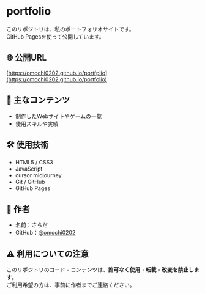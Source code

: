 # portfolio
このリポジトリは、私のポートフォリオサイトです。  
GitHub Pagesを使って公開しています。

## 🌐 公開URL

[https://omochi0202.github.io/portfplio](https://omochi0202.github.io/portfolio)


## 📂 主なコンテンツ

- 制作したWebサイトやゲームの一覧
- 使用スキルや実績

## 🛠 使用技術

- HTML5 / CSS3
- JavaScript
- cursor midjourney
- Git / GitHub
- GitHub Pages

## 📧 作者

- 名前：さらだ
- GitHub：[@omochi0202](https://github.com/omochi0202)

## ⚠️ 利用についての注意

このリポジトリのコード・コンテンツは、**許可なく使用・転載・改変を禁止します**。  
ご利用希望の方は、事前に作者までご連絡ください。

